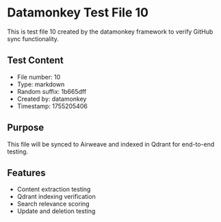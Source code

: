 # Datamonkey Test File 10

This is test file 10 created by the datamonkey framework to verify GitHub sync functionality.

## Test Content
- File number: 10
- Type: markdown
- Random suffix: 1b665dff
- Created by: datamonkey
- Timestamp: 1755205406

## Purpose
This file will be synced to Airweave and indexed in Qdrant for end-to-end testing.

## Features
- Content extraction testing
- Qdrant indexing verification
- Search relevance scoring
- Update and deletion testing
